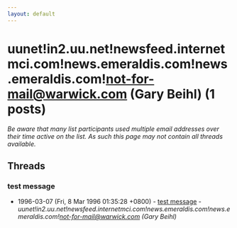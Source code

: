 ```yaml
---
layout: default
---
```


# uunet!in2.uu.net!newsfeed.internetmci.com!news.emeraldis.com!news.emeraldis.com!not-for-mail@warwick.com (Gary Beihl) (1 posts)

_Be aware that many list participants used multiple email addresses over their time active on the list. As such this page may not contain all threads available._

## Threads

### test message
+ 1996-03-07 (Fri, 8 Mar 1996 01:35:28 +0800) - [test message](/archive/1996/03/a1dc691b2d733679e9b6f6b023d3a20fe221519db27da4a8fc0183b61472b7d4) - _uunet!in2.uu.net!newsfeed.internetmci.com!news.emeraldis.com!news.emeraldis.com!not-for-mail@warwick.com (Gary Beihl)_

